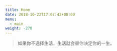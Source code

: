 ```yaml
---
title: Home
date: 2018-10-22T17:07:42+08:00
menu:
  - main
weight: -270
---
```


> 如果你不选择生活，生活就会替你决定你的一生。